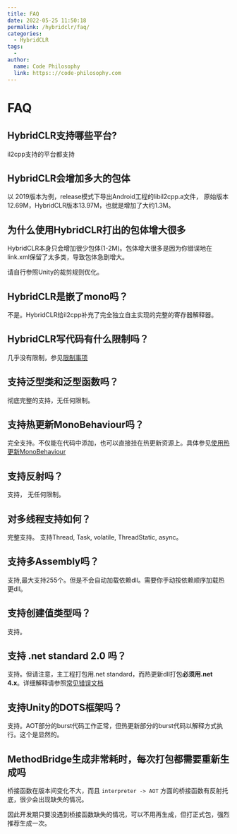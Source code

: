 ```yaml
---
title: FAQ
date: 2022-05-25 11:50:18
permalink: /hybridclr/faq/
categories:
  - HybridCLR
tags:
  - 
author: 
  name: Code Philosophy
  link: https:://code-philosophy.com
---
```

# FAQ

## HybridCLR支持哪些平台?

il2cpp支持的平台都支持

## HybridCLR会增加多大的包体

以 2019版本为例，release模式下导出Android工程的libil2cpp.a文件， 原始版本12.69M，HybridCLR版本13.97M，也就是增加了大约1.3M。

## 为什么使用HybridCLR打出的包体增大很多

HybridCLR本身只会增加很少包体(1-2M)。包体增大很多是因为你错误地在link.xml保留了太多类，导致包体急剧增大。

请自行参照Unity的裁剪规则优化。

## HybridCLR是嵌了mono吗？

不是。HybridCLR给il2cpp补充了完全独立自主实现的完整的寄存器解释器。

## HybridCLR写代码有什么限制吗？

几乎没有限制，参见[限制事项](/hybridclr/limit/)


## 支持泛型类和泛型函数吗？

彻底完整的支持，无任何限制。

## 支持热更新MonoBehaviour吗？

完全支持。不仅能在代码中添加，也可以直接挂在热更新资源上。具体参见[使用热更新MonoBehaviour](/hybridclr/monobehaviour/)

## 支持反射吗？

支持， 无任何限制。

## 对多线程支持如何？

完整支持。 支持Thread, Task, volatile, ThreadStatic, async。

## 支持多Assembly吗？

支持,最大支持255个。但是不会自动加载依赖dll。需要你手动按依赖顺序加载热更dll。

## 支持创建值类型吗？

支持。

## 支持 .net standard 2.0 吗？

支持。但请注意，主工程打包用.net standard，而热更新dll打包**必须用.net 4.x**。详细解释请参照[常见错误文档](/hybridclr/common_errors/)

## 支持Unity的DOTS框架吗？

支持。AOT部分的burst代码工作正常，但热更新部分的burst代码以解释方式执行。这个是显然的。

## MethodBridge生成非常耗时，每次打包都需要重新生成吗

桥接函数在版本间变化不大，而且 `interpreter -> AOT` 方面的桥接函数有反射托底，很少会出现缺失的情况。

因此开发期只要没遇到桥接函数缺失的情况，可以不用再生成，但打正式包，强烈推荐生成一次。

